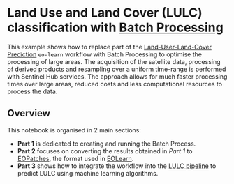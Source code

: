 # Land Use and Land Cover (LULC) classification with [Batch Processing](https://docs.sentinel-hub.com/api/latest/api/batch/)

This example shows how to replace part of the [Land-User-Land-Cover Prediction](https://eo-learn.readthedocs.io/en/latest/examples/land-cover-map/SI_LULC_pipeline.html)  `eo-learn` workflow with Batch Processing to optimise the processing of large areas. The acquisition of the satellite data, processing of derived products and resampling over a uniform time-range is performed with Sentinel Hub services. The approach allows for much faster processing times over large areas, reduced costs and less computational resources to process the data.



## Overview

This notebook is organised in 2 main sections:

- **Part 1** is dedicated to creating and running the Batch Process.
- **Part 2** focuses on converting the results obtained in *Part 1* to [EOPatches](https://eo-learn.readthedocs.io/en/latest/examples/core/CoreOverview.html#EOPatch), the format used in [EOLearn](https://eo-learn.readthedocs.io/en/latest/index.html).
- **Part 3** shows how to integrate the workflow into the [LULC pipeline](https://github.com/sentinel-hub/eo-learn/blob/master/examples/land-cover-map/SI_LULC_pipeline.ipynb) to predict LULC using machine learning algorithms.
